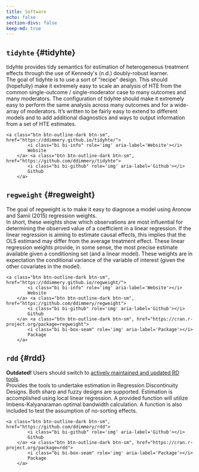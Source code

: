 ```yaml
---
title: Software
echo: false
section-divs: false
keep-md: true
---
```



## `tidyhte` {#tidyhte}
tidyhte provides tidy semantics for estimation of heterogeneous treatment effects through the use of Kennedy's (n.d.) doubly-robust learner.  
The goal of tidyhte is to use a sort of “recipe” design. This should (hopefully) make it extremely easy to scale an analysis of HTE from the common single-outcome / single-moderator case to many outcomes and many moderators. The configuration of tidyhte should make it extremely easy to perform the same analysis across many outcomes and for a wide-array of moderators. It’s written to be fairly easy to extend to different models and to add additional diagnostics and ways to output information from a set of HTE estimates.


```{=html}
<a class="btn btn-outline-dark btn-sm", href="https://ddimmery.github.io/tidyhte/">
        <i class="bi bi-info" role='img' aria-label='Website'></i>
        Website
    </a> <a class="btn btn-outline-dark btn-sm", href="https://github.com/ddimmery/tidyhte">
        <i class="bi bi-github" role='img' aria-label='Github'></i>
        Github
    </a>
```

## `regweight` {#regweight}
The goal of regweight is to make it easy to diagnose a model using Aronow and Samii (2015) regression weights.  
In short, these weights show which observations are most influential for determining the observed value of a coefficient in a linear regression. If the linear regression is aiming to estimate causal effects, this implies that the OLS estimand may differ from the average treatment effect. These linear regression weights provide, in some sense, the most precise estimate available given a conditioning set (and a linear model). These weights are in expectation the conditional variance of the variable of interest (given the other covariates in the model).


```{=html}
<a class="btn btn-outline-dark btn-sm", href="https://ddimmery.github.io/regweight/">
        <i class="bi bi-info" role='img' aria-label='Website'></i>
        Website
    </a> <a class="btn btn-outline-dark btn-sm", href="https://github.com/ddimmery/regweight">
        <i class="bi bi-github" role='img' aria-label='Github'></i>
        Github
    </a> <a class="btn btn-outline-dark btn-sm", href="https://cran.r-project.org/package=regweight">
        <i class="bi bi-box-seam" role='img' aria-label='Package'></i>
        Package
    </a>
```

## `rdd` {#rdd}
**Outdated!** Users should switch to [actively maintained and updated RD tools](https://rdpackages.github.io/).  
Provides the tools to undertake estimation in Regression Discontinuity Designs. Both sharp and fuzzy designs are supported. Estimation is accomplished using local linear regression. A provided function will utilize Imbens-Kalyanaraman optimal bandwidth calculation. A function is also included to test the assumption of no-sorting effects.


```{=html}
<a class="btn btn-outline-dark btn-sm", href="https://github.com/ddimmery/rdd">
        <i class="bi bi-github" role='img' aria-label='Github'></i>
        Github
    </a> <a class="btn btn-outline-dark btn-sm", href="https://cran.r-project.org/package=rdd">
        <i class="bi bi-box-seam" role='img' aria-label='Package'></i>
        Package
    </a>
```
